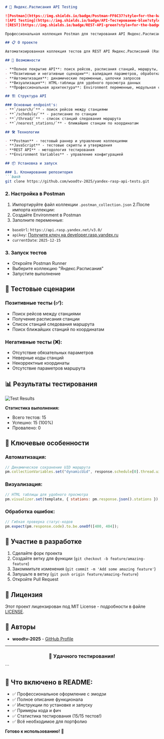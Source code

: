 ```markdown
# 🚆 Яндекс.Расписания API Testing

![Postman](https://img.shields.io/badge/Postman-FF6C37?style=for-the-badge&logo=postman&logoColor=white)
![API Testing](https://img.shields.io/badge/API-Тестирование-blue?style=for-the-badge)
![REST](https://img.shields.io/badge/REST-API-green?style=for-the-badge)

Профессиональная коллекция Postman для тестирования API Яндекс.Расписаний. Полное покрытие функционала работы с расписаниями поездов, станциями и маршрутами.

## 📋 О проекте

Автоматизированная коллекция тестов для REST API Яндекс.Расписаний (Rasp API v3.0). Включает позитивные и негативные сценарии, работу с геоданными, динамическими переменными и визуализацией результатов.

## 🚀 Возможности

- **Полное покрытие API**: поиск рейсов, расписания станций, маршруты, ближайшие станции
- **Позитивные и негативные сценарии**: валидация параметров, обработка ошибок
- **Автоматизация**: динамические переменные, цепочки запросов
- **Визуализация**: HTML-таблицы для удобного просмотра данных
- **Профессиональная архитектура**: Environment переменные, модульная структура

## 🏗 Структура API

### Основные endpoint's:
- **`/search/`** - поиск рейсов между станциями
- **`/schedule/`** - расписание по станции  
- **`/thread/`** - список станций следования маршрута
- **`/nearest_stations/`** - ближайшие станции по координатам

## 🛠 Технологии

- **Postman** - тестовый раннер и управление коллекциями
- **JavaScript** - тестовые скрипты и утверждения
- **REST API** - методология тестирования
- **Environment Variables** - управление конфигурацией

## 📦 Установка и запуск

### 1. Клонирование репозитория
```bash
git clone https://github.com/woodtv-2025/yandex-rasp-api-tests.git
```

### 2. Настройка в Postman
1. Импортируйте файл коллекции `.postman_collection.json`
2.После импорта коллекции:
  1. Создайте Environment в Postman
  2. Заполните переменные:
   - `baseUrl`: `https://api.rasp.yandex.net/v3.0/`
   - `apikey`: [Получите ключ на developer.rasp.yandex.ru](https://developer.rasp.yandex.ru)
   - `currentDate`: `2025-12-15`
    
### 3. Запуск тестов
- Откройте Postman Runner
- Выберите коллекцию "Яндекс.Расписания"
- Запустите выполнение

## 🧪 Тестовые сценарии

### Позитивные тесты (✅):
- Поиск рейсов между станциями
- Получение расписания станции
- Список станций следования маршрута
- Поиск ближайших станций по координатам

### Негативные тесты (❌):
- Отсутствие обязательных параметров
- Неверные коды станций
- Некорректные координаты
- Отсутствие параметров маршрута

## 📊 Результаты тестирования

![Test Results](https://img.shields.io/badge/Тесты-15%20успешно%2C%200%20провалов-brightgreen?style=flat-square)

**Статистика выполнения:**
- Всего тестов: 15
- Успешно: 15 (100%)
- Провалено: 0

## 🎯 Ключевые особенности

### Автоматизация:
```javascript
// Динамическое сохранение UID маршрута
pm.collectionVariables.set("dynamicUid", response.schedule[0].thread.uid);
```

### Визуализация:
```javascript
// HTML таблицы для удобного просмотра
pm.visualizer.set(template, { stations: pm.response.json().stations });
```

### Обработка ошибок:
```javascript
// Гибкая проверка статус-кодов
pm.expect(pm.response.code).to.be.oneOf([400, 404]);
```

## 🤝 Участие в разработке

1. Сделайте форк проекта
2. Создайте ветку для функции (`git checkout -b feature/amazing-feature`)
3. Закоммитьте изменения (`git commit -m 'Add some amazing feature'`)
4. Запушьте в ветку (`git push origin feature/amazing-feature`)
5. Откройте Pull Request

## 📄 Лицензия

Этот проект лицензирован под MIT License - подробности в файле [LICENSE](LICENSE).

## 👥 Авторы

- **woodtv-2025** - [GitHub Profile](https://github.com/woodtv-2025)

---

<div align="center">

### 🚀 Удачного тестирования!

</div>
```

## 🎯 **Что включено в README:**
- ✅ Профессиональное оформление с эмодзи
- ✅ Полное описание функционала
- ✅ Инструкции по установке и запуску
- ✅ Примеры кода и фич
- ✅ Статистика тестирования (15/15 тестов!)
- ✅ Всё необходимое для портфолио

**Готово к использованию!** 🚀
